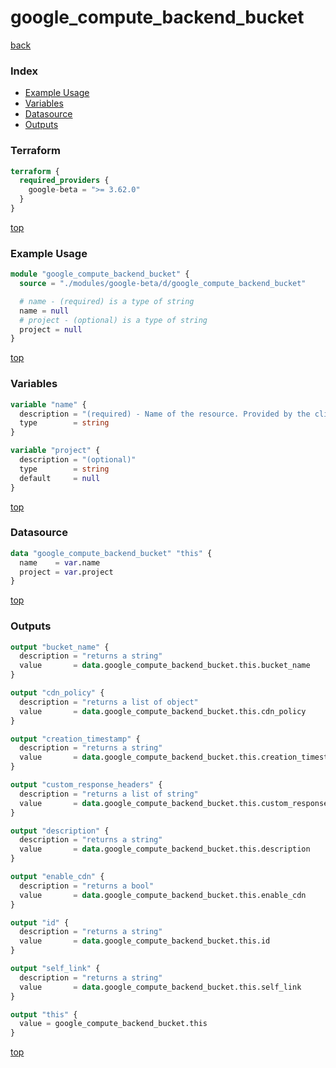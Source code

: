 # google_compute_backend_bucket

[back](../google-beta.md)

### Index

- [Example Usage](#example-usage)
- [Variables](#variables)
- [Datasource](#datasource)
- [Outputs](#outputs)

### Terraform

```terraform
terraform {
  required_providers {
    google-beta = ">= 3.62.0"
  }
}
```

[top](#index)

### Example Usage

```terraform
module "google_compute_backend_bucket" {
  source = "./modules/google-beta/d/google_compute_backend_bucket"

  # name - (required) is a type of string
  name = null
  # project - (optional) is a type of string
  project = null
}
```

[top](#index)

### Variables

```terraform
variable "name" {
  description = "(required) - Name of the resource. Provided by the client when the resource is\ncreated. The name must be 1-63 characters long, and comply with\nRFC1035.  Specifically, the name must be 1-63 characters long and\nmatch the regular expression '[a-z]([-a-z0-9]*[a-z0-9])?' which means\nthe first character must be a lowercase letter, and all following\ncharacters must be a dash, lowercase letter, or digit, except the\nlast character, which cannot be a dash."
  type        = string
}

variable "project" {
  description = "(optional)"
  type        = string
  default     = null
}
```

[top](#index)

### Datasource

```terraform
data "google_compute_backend_bucket" "this" {
  name    = var.name
  project = var.project
}
```

[top](#index)

### Outputs

```terraform
output "bucket_name" {
  description = "returns a string"
  value       = data.google_compute_backend_bucket.this.bucket_name
}

output "cdn_policy" {
  description = "returns a list of object"
  value       = data.google_compute_backend_bucket.this.cdn_policy
}

output "creation_timestamp" {
  description = "returns a string"
  value       = data.google_compute_backend_bucket.this.creation_timestamp
}

output "custom_response_headers" {
  description = "returns a list of string"
  value       = data.google_compute_backend_bucket.this.custom_response_headers
}

output "description" {
  description = "returns a string"
  value       = data.google_compute_backend_bucket.this.description
}

output "enable_cdn" {
  description = "returns a bool"
  value       = data.google_compute_backend_bucket.this.enable_cdn
}

output "id" {
  description = "returns a string"
  value       = data.google_compute_backend_bucket.this.id
}

output "self_link" {
  description = "returns a string"
  value       = data.google_compute_backend_bucket.this.self_link
}

output "this" {
  value = google_compute_backend_bucket.this
}
```

[top](#index)